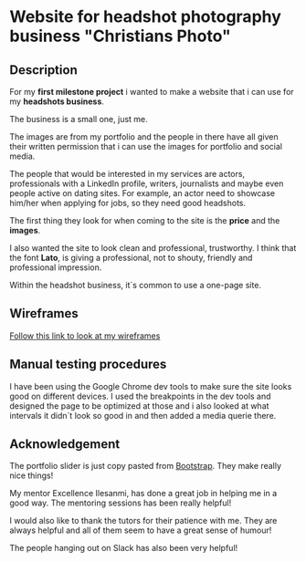 # Website for headshot photography business "Christians Photo"

## Description

For my **first milestone project** i wanted to make a website that i can use for my **headshots business**. 

The business is a small one, just me.

The images are from my portfolio and the people in there have all given their written permission that i can use the images for portfolio and social media.  

The people that would be interested in my services are actors, professionals with a LinkedIn profile, writers, journalists and maybe even people active on dating sites. For example, an actor need to showcase him/her when applying for jobs, so they need good headshots. 

The first thing they look for when coming to the site is the **price** and the **images**. 

I also wanted the site to look clean and professional, trustworthy. I think that the font **Lato**, is giving a professional, not to shouty, friendly and professional impression.

Within the headshot business, it´s common to use a one-page site.

## Wireframes

[Follow this link to look at my wireframes](https://xd.adobe.com/view/a0422fe8-1a03-4167-9142-6dcc7f854fcb-f511/)

## Manual testing procedures

I have been using the Google Chrome dev tools to make sure the site looks good on different devices. I used the breakpoints in the dev tools and designed the page to be optimized at those and i also looked at what intervals it didn´t look so good in and then added a media querie there.

## Acknowledgement

The portfolio slider is just copy pasted from [Bootstrap](https://getbootstrap.com/docs/4.5/components/carousel/). They make really nice things!

My mentor Excellence Ilesanmi, has done a great job in helping me in a good way. The mentoring sessions has been really helpful!

I would also like to thank the tutors for their patience with me. They are always helpful and all of them seem to have a great sense of humour!

The people hanging out on Slack has also been very helpful!
  
 



